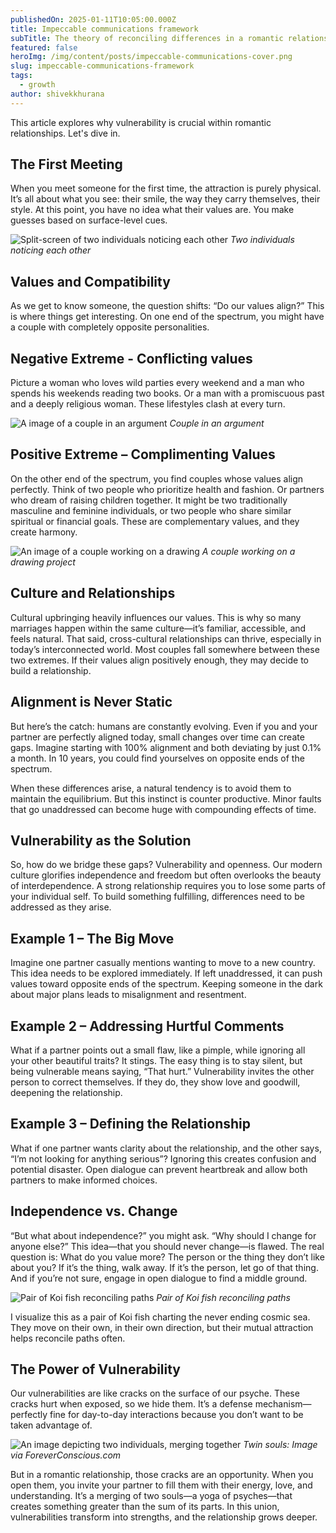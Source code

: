 ```yaml
---
publishedOn: 2025-01-11T10:05:00.000Z
title: Impeccable communications framework
subTitle: The theory of reconciling differences in a romantic relationship setting
featured: false
heroImg: /img/content/posts/impeccable-communications-cover.png
slug: impeccable-communications-framework
tags:
  - growth
author: shivekkhurana
---
```

This article explores why vulnerability is crucial within romantic relationships. Let's dive in.

## The First Meeting

When you meet someone for the first time, the attraction is purely physical. It’s all about what you see: their smile, the way they carry themselves, their style. At this point, you have no idea what their values are. You make guesses based on surface-level cues.  

![Split-screen of two individuals noticing each other](/img/content/posts/ai-art-generator.jpg)
*Two individuals noticing each other*

## Values and Compatibility

As we get to know someone, the question shifts: “Do our values align?” This is where things get interesting. On one end of the spectrum, you might have a couple with completely opposite personalities. 

## Negative Extreme - Conflicting values

Picture a woman who loves wild parties every weekend and a man who spends his weekends reading two books. Or a man with a promiscuous past and a deeply religious woman. These lifestyles clash at every turn.

![A image of a couple in an argument](/img/content/posts/conflicting-values.jpg)
*Couple in an argument*

## Positive Extreme – Complimenting Values

On the other end of the spectrum, you find couples whose values align perfectly. Think of two people who prioritize health and fashion. Or partners who dream of raising children together. It might be two traditionally masculine and feminine individuals, or two people who share similar spiritual or financial goals. These are complementary values, and they create harmony.  

![An image of a couple working on a drawing](/img/content/posts/shared-interests.jpg "A couple with shared interests")
_A couple working on a drawing project_

## Culture and Relationships

Cultural upbringing heavily influences our values. This is why so many marriages happen within the same culture—it’s familiar, accessible, and feels natural. That said, cross-cultural relationships can thrive, especially in today’s interconnected world. Most couples fall somewhere between these two extremes. If their values align positively enough, they may decide to build a relationship.  

## Alignment is Never Static

But here’s the catch: humans are constantly evolving. Even if you and your partner are perfectly aligned today, small changes over time can create gaps. Imagine starting with 100% alignment and both deviating by just 0.1% a month. In 10 years, you could find yourselves on opposite ends of the spectrum.  

When these differences arise, a natural tendency is to avoid them to maintain the equilibrium. But this instinct is counter productive. Minor faults that go unaddressed can become huge with compounding effects of time.

## Vulnerability as the Solution

So, how do we bridge these gaps? Vulnerability and openness. Our modern culture glorifies independence and freedom but often overlooks the beauty of interdependence. A strong relationship requires you to lose some parts of your individual self. To build something fulfilling, differences need to be addressed as they arise.  

## Example 1 – The Big Move

Imagine one partner casually mentions wanting to move to a new country. This idea needs to be explored immediately. If left unaddressed, it can push values toward opposite ends of the spectrum. Keeping someone in the dark about major plans leads to misalignment and resentment. 

## Example 2 – Addressing Hurtful Comments

What if a partner points out a small flaw, like a pimple, while ignoring all your other beautiful traits? It stings. The easy thing is to stay silent, but being vulnerable means saying, “That hurt.” Vulnerability invites the other person to correct themselves. If they do, they show love and goodwill, deepening the relationship.  

## Example 3 – Defining the Relationship

What if one partner wants clarity about the relationship, and the other says, “I’m not looking for anything serious”? Ignoring this creates confusion and potential disaster. Open dialogue can prevent heartbreak and allow both partners to make informed choices.  

## Independence vs. Change

“But what about independence?” you might ask. “Why should I change for anyone else?” This idea—that you should never change—is flawed. The real question is: What do you value more? The person or the thing they don’t like about you? If it’s the thing, walk away. If it’s the person, let go of that thing. And if you’re not sure, engage in open dialogue to find a middle ground.

![Pair of Koi fish reconciling paths](/img/content/posts/impeccable-communications-cover.png)
_Pair of Koi fish reconciling paths_

I visualize this as a pair of Koi fish charting the never ending cosmic sea. They move on their own, in their own direction, but their mutual attraction helps reconcile paths often. 

## The Power of Vulnerability

Our vulnerabilities are like cracks on the surface of our psyche. These cracks hurt when exposed, so we hide them. It’s a defense mechanism—perfectly fine for day-to-day interactions because you don’t want to be taken advantage of.  

![An image depicting two individuals, merging together](/img/content/posts/the-twin-flame.jpg)
*Twin souls: Image via ForeverConscious.com*

But in a romantic relationship, those cracks are an opportunity. When you open them, you invite your partner to fill them with their energy, love, and understanding. It’s a merging of two souls—a yoga of psyches—that creates something greater than the sum of its parts. In this union, vulnerabilities transform into strengths, and the relationship grows deeper.
